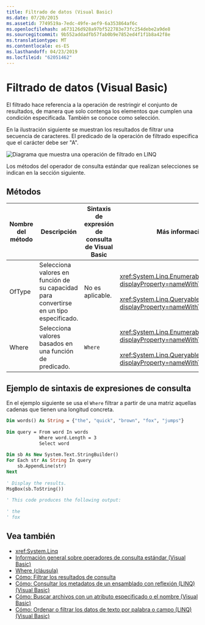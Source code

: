 ```yaml
---
title: Filtrado de datos (Visual Basic)
ms.date: 07/20/2015
ms.assetid: 7749519a-7edc-49fe-aef9-6a353864af6c
ms.openlocfilehash: a673126d928a97bf522783e73fc254debe2a9de8
ms.sourcegitcommit: 9b552addadfb57fab0b9e7852ed4f1f1b8a42f8e
ms.translationtype: MT
ms.contentlocale: es-ES
ms.lasthandoff: 04/23/2019
ms.locfileid: "62051462"
---
```

# <a name="filtering-data-visual-basic"></a>Filtrado de datos (Visual Basic)
El filtrado hace referencia a la operación de restringir el conjunto de resultados, de manera que solo contenga los elementos que cumplen una condición especificada. También se conoce como selección.  
  
 En la ilustración siguiente se muestran los resultados de filtrar una secuencia de caracteres. El predicado de la operación de filtrado especifica que el carácter debe ser "A".  
  
 ![Diagrama que muestra una operación de filtrado en LINQ](./media/filtering-data/linq-filter-operation.png)  
  
 Los métodos del operador de consulta estándar que realizan selecciones se indican en la sección siguiente.  
  
## <a name="methods"></a>Métodos  
  
|Nombre del método|Descripción|Sintaxis de expresión de consulta de Visual Basic|Más información|  
|-----------------|-----------------|------------------------------------------|----------------------|  
|OfType|Selecciona valores en función de su capacidad para convertirse en un tipo especificado.|No es aplicable.|<xref:System.Linq.Enumerable.OfType%2A?displayProperty=nameWithType><br /><br /> <xref:System.Linq.Queryable.OfType%2A?displayProperty=nameWithType>|  
|Where|Selecciona valores basados en una función de predicado.|`Where`|<xref:System.Linq.Enumerable.Where%2A?displayProperty=nameWithType><br /><br /> <xref:System.Linq.Queryable.Where%2A?displayProperty=nameWithType>|  
  
## <a name="query-expression-syntax-example"></a>Ejemplo de sintaxis de expresiones de consulta  
 En el ejemplo siguiente se usa el `Where` filtrar a partir de una matriz aquellas cadenas que tienen una longitud concreta.  
  
```vb  
Dim words() As String = {"the", "quick", "brown", "fox", "jumps"}  
  
Dim query = From word In words   
            Where word.Length = 3   
            Select word  
  
Dim sb As New System.Text.StringBuilder()  
For Each str As String In query  
    sb.AppendLine(str)  
Next  
  
' Display the results.  
MsgBox(sb.ToString())  
  
' This code produces the following output:  
  
' the  
' fox  
```  
  
## <a name="see-also"></a>Vea también

- <xref:System.Linq>
- [Información general sobre operadores de consulta estándar (Visual Basic)](../../../../visual-basic/programming-guide/concepts/linq/standard-query-operators-overview.md)
- [Where (cláusula)](../../../../visual-basic/language-reference/queries/where-clause.md)
- [Cómo: Filtrar los resultados de consulta](../../../../visual-basic/programming-guide/language-features/linq/how-to-filter-query-results-by-using-linq.md)
- [Cómo: Consultar los metadatos de un ensamblado con reflexión (LINQ) (Visual Basic)](../../../../visual-basic/programming-guide/concepts/linq/how-to-query-an-assembly-s-metadata-with-reflection-linq.md)
- [Cómo: Buscar archivos con un atributo especificado o el nombre (Visual Basic)](../../../../visual-basic/programming-guide/concepts/linq/how-to-query-for-files-with-a-specified-attribute-or-name.md)
- [Cómo: Ordenar o filtrar los datos de texto por palabra o campo (LINQ) (Visual Basic)](../../../../visual-basic/programming-guide/concepts/linq/how-to-sort-or-filter-text-data-by-any-word-or-field-linq.md)
